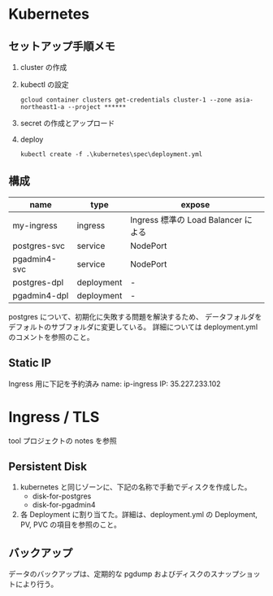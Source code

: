 # Kubernetes

## セットアップ手順メモ

1.  cluster の作成
1.  kubectl の設定

    ```
    gcloud container clusters get-credentials cluster-1 --zone asia-northeast1-a --project ******
    ```

1.  secret の作成とアップロード
1.  deploy

    ```
    kubectl create -f .\kubernetes\spec\deployment.yml
    ```

## 構成

| name         | type       | expose                              |
| ------------ | ---------- | ----------------------------------- |
| my-ingress   | ingress    | Ingress 標準の Load Balancer による |
| postgres-svc | service    | NodePort                            |
| pgadmin4-svc | service    | NodePort                            |
| postgres-dpl | deployment | -                                   |
| pgadmin4-dpl | deployment | -                                   |

postgres について、初期化に失敗する問題を解決するため、
データフォルダをデフォルトのサブフォルダに変更している。
詳細については deployment.yml のコメントを参照のこと。

## Static IP

Ingress 用に下記を予約済み
name: ip-ingress
IP: 35.227.233.102

# Ingress / TLS

tool プロジェクトの notes を参照

## Persistent Disk

1.  kubernetes と同じゾーンに、下記の名称で手動でディスクを作成した。
    - disk-for-postgres
    - disk-for-pgadmin4
1.  各 Deployment に割り当てた。詳細は、deployment.yml の Deployment, PV, PVC の項目を参照のこと。

## バックアップ

データのバックアップは、定期的な pgdump およびディスクのスナップショットにより行う。
